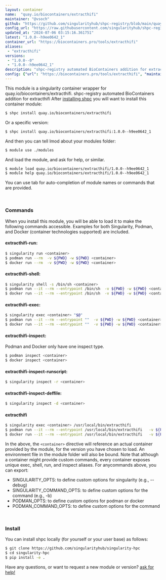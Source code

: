 ```yaml
---
layout: container
name:  "quay.io/biocontainers/extracthifi"
maintainer: "@vsoch"
github: "https://github.com/singularityhub/shpc-registry/blob/main/quay.io/biocontainers/extracthifi/container.yaml"
config_url: "https://raw.githubusercontent.com/singularityhub/shpc-registry/main/quay.io/biocontainers/extracthifi/container.yaml"
updated_at: "2024-07-06 03:15:16.361751"
latest: "1.0.0--h9ee0642_1"
container_url: "https://biocontainers.pro/tools/extracthifi"
aliases:
 - "extracthifi"
versions:
 - "1.0.0--0"
 - "1.0.0--h9ee0642_1"
description: "shpc-registry automated BioContainers addition for extracthifi"
config: {"url": "https://biocontainers.pro/tools/extracthifi", "maintainer": "@vsoch", "description": "shpc-registry automated BioContainers addition for extracthifi", "latest": {"1.0.0--h9ee0642_1": "sha256:9aaf86402fe56992af469292f7694e5fe4584283a64df57b4d565da92ad843c6"}, "tags": {"1.0.0--0": "sha256:a46b2bff402296dc5ea06a767ae464112f756552b7df67a9c0b815221d3720fa", "1.0.0--h9ee0642_1": "sha256:9aaf86402fe56992af469292f7694e5fe4584283a64df57b4d565da92ad843c6"}, "docker": "quay.io/biocontainers/extracthifi", "aliases": {"extracthifi": "/usr/local/bin/extracthifi"}}
---
```


This module is a singularity container wrapper for quay.io/biocontainers/extracthifi.
shpc-registry automated BioContainers addition for extracthifi
After [installing shpc](#install) you will want to install this container module:


```bash
$ shpc install quay.io/biocontainers/extracthifi
```

Or a specific version:

```bash
$ shpc install quay.io/biocontainers/extracthifi:1.0.0--h9ee0642_1
```

And then you can tell lmod about your modules folder:

```bash
$ module use ./modules
```

And load the module, and ask for help, or similar.

```bash
$ module load quay.io/biocontainers/extracthifi/1.0.0--h9ee0642_1
$ module help quay.io/biocontainers/extracthifi/1.0.0--h9ee0642_1
```

You can use tab for auto-completion of module names or commands that are provided.

<br>

### Commands

When you install this module, you will be able to load it to make the following commands accessible.
Examples for both Singularity, Podman, and Docker (container technologies supported) are included.

#### extracthifi-run:

```bash
$ singularity run <container>
$ podman run --rm  -v ${PWD} -w ${PWD} <container>
$ docker run --rm  -v ${PWD} -w ${PWD} <container>
```

#### extracthifi-shell:

```bash
$ singularity shell -s /bin/sh <container>
$ podman run --it --rm --entrypoint /bin/sh  -v ${PWD} -w ${PWD} <container>
$ docker run --it --rm --entrypoint /bin/sh  -v ${PWD} -w ${PWD} <container>
```

#### extracthifi-exec:

```bash
$ singularity exec <container> "$@"
$ podman run --it --rm --entrypoint ""  -v ${PWD} -w ${PWD} <container> "$@"
$ docker run --it --rm --entrypoint ""  -v ${PWD} -w ${PWD} <container> "$@"
```

#### extracthifi-inspect:

Podman and Docker only have one inspect type.

```bash
$ podman inspect <container>
$ docker inspect <container>
```

#### extracthifi-inspect-runscript:

```bash
$ singularity inspect -r <container>
```

#### extracthifi-inspect-deffile:

```bash
$ singularity inspect -d <container>
```


#### extracthifi

```bash
$ singularity exec <container> /usr/local/bin/extracthifi
$ podman run --it --rm --entrypoint /usr/local/bin/extracthifi   -v ${PWD} -w ${PWD} <container> -c " $@"
$ docker run --it --rm --entrypoint /usr/local/bin/extracthifi   -v ${PWD} -w ${PWD} <container> -c " $@"
```



In the above, the `<container>` directive will reference an actual container provided
by the module, for the version you have chosen to load. An environment file in the
module folder will also be bound. Note that although a container
might provide custom commands, every container exposes unique exec, shell, run, and
inspect aliases. For anycommands above, you can export:

 - SINGULARITY_OPTS: to define custom options for singularity (e.g., --debug)
 - SINGULARITY_COMMAND_OPTS: to define custom options for the command (e.g., -b)
 - PODMAN_OPTS: to define custom options for podman or docker
 - PODMAN_COMMAND_OPTS: to define custom options for the command

<br>

### Install

You can install shpc locally (for yourself or your user base) as follows:

```bash
$ git clone https://github.com/singularityhub/singularity-hpc
$ cd singularity-hpc
$ pip install -e .
```

Have any questions, or want to request a new module or version? [ask for help!](https://github.com/singularityhub/singularity-hpc/issues)